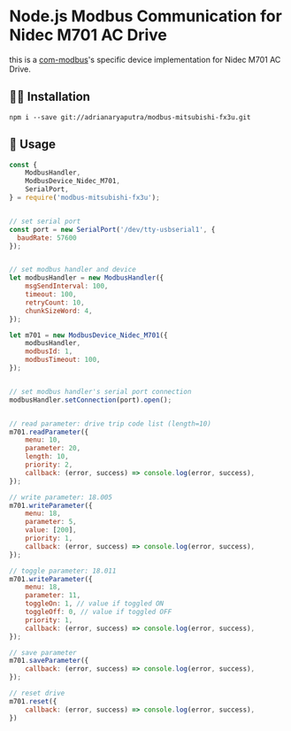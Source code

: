 # Node.js Modbus Communication for Nidec M701 AC Drive
this is a [com-modbus](https://github.com/adrianaryaputra/com-modbus)'s specific device implementation for Nidec M701 AC Drive.

## 🧑‍🔧 Installation
`npm i --save git://adrianaryaputra/modbus-mitsubishi-fx3u.git`

## 📖 Usage
```js
const { 
    ModbusHandler, 
    ModbusDevice_Nidec_M701, 
    SerialPort,
} = require('modbus-mitsubishi-fx3u');


// set serial port
const port = new SerialPort('/dev/tty-usbserial1', {
  baudRate: 57600
});


// set modbus handler and device
let modbusHandler = new ModbusHandler({
    msgSendInterval: 100,
    timeout: 100,
    retryCount: 10,
    chunkSizeWord: 4,
});

let m701 = new ModbusDevice_Nidec_M701({
    modbusHandler,
    modbusId: 1,
    modbusTimeout: 100,
});


// set modbus handler's serial port connection 
modbusHandler.setConnection(port).open();


// read parameter: drive trip code list (length=10)
m701.readParameter({
    menu: 10,
    parameter: 20,
    length: 10,
    priority: 2,
    callback: (error, success) => console.log(error, success),
});

// write parameter: 18.005
m701.writeParameter({
    menu: 18,
    parameter: 5,
    value: [200],
    priority: 1,
    callback: (error, success) => console.log(error, success),
});

// toggle parameter: 18.011
m701.writeParameter({
    menu: 18,
    parameter: 11,
    toggleOn: 1, // value if toggled ON
    toggleOff: 0, // value if toggled OFF
    priority: 1,
    callback: (error, success) => console.log(error, success),
});

// save parameter
m701.saveParameter({
    callback: (error, success) => console.log(error, success),
});

// reset drive
m701.reset({
    callback: (error, success) => console.log(error, success),
})
```